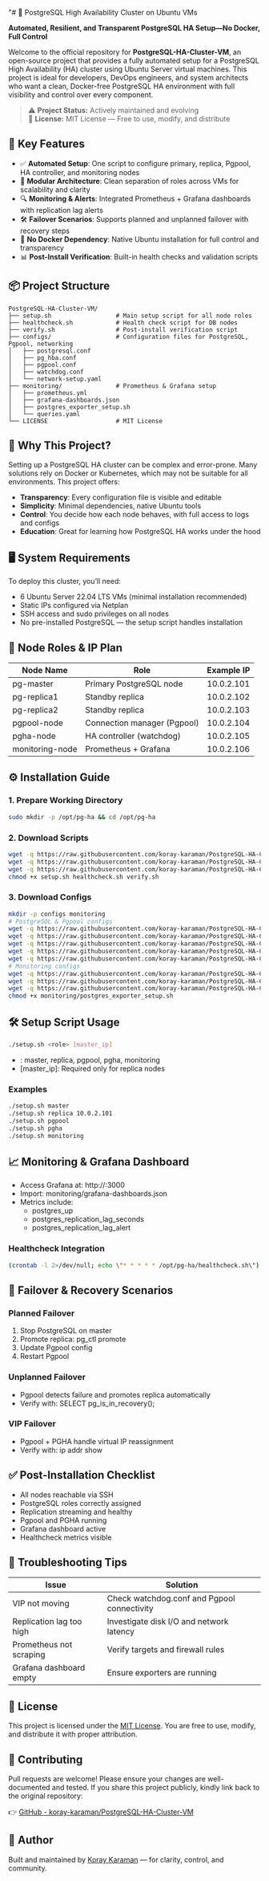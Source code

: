 "# 🚀 PostgreSQL High Availability Cluster on Ubuntu VMs

**Automated, Resilient, and Transparent PostgreSQL HA Setup—No Docker, Full Control**

Welcome to the official repository for **PostgreSQL-HA-Cluster-VM**, an open-source project that provides a fully automated setup for a PostgreSQL High Availability (HA) cluster using Ubuntu Server virtual machines. This project is ideal for developers, DevOps engineers, and system architects who want a clean, Docker-free PostgreSQL HA environment with full visibility and control over every component.

> ⚠️ **Project Status:** Actively maintained and evolving  
> 📄 **License:** MIT License — Free to use, modify, and distribute



## 🌟 Key Features

- ✅ **Automated Setup**: One script to configure primary, replica, Pgpool, HA controller, and monitoring nodes  
- 🧩 **Modular Architecture**: Clean separation of roles across VMs for scalability and clarity  
- 🔍 **Monitoring & Alerts**: Integrated Prometheus + Grafana dashboards with replication lag alerts  
- 🛠️ **Failover Scenarios**: Supports planned and unplanned failover with recovery steps  
- 🔐 **No Docker Dependency**: Native Ubuntu installation for full control and transparency  
- 📊 **Post-Install Verification**: Built-in health checks and validation scripts  


## 📦 Project Structure

```
PostgreSQL-HA-Cluster-VM/
├── setup.sh                  # Main setup script for all node roles
├── healthcheck.sh            # Health check script for DB nodes
├── verify.sh                 # Post-install verification script
├── configs/                  # Configuration files for PostgreSQL, Pgpool, networking
│   ├── postgresql.conf
│   ├── pg_hba.conf
│   ├── pgpool.conf
│   ├── watchdog.conf
│   └── network-setup.yaml
├── monitoring/               # Prometheus & Grafana setup
│   ├── prometheus.yml
│   ├── grafana-dashboards.json
│   ├── postgres_exporter_setup.sh
│   └── queries.yaml
└── LICENSE                   # MIT License
```

## 🧠 Why This Project?

Setting up a PostgreSQL HA cluster can be complex and error-prone. Many solutions rely on Docker or Kubernetes, which may not be suitable for all environments. This project offers:

- **Transparency**: Every configuration file is visible and editable  
- **Simplicity**: Minimal dependencies, native Ubuntu tools  
- **Control**: You decide how each node behaves, with full access to logs and configs  
- **Education**: Great for learning how PostgreSQL HA works under the hood  

## 🖥️ System Requirements

To deploy this cluster, you’ll need:

- 6 Ubuntu Server 22.04 LTS VMs (minimal installation recommended)  
- Static IPs configured via Netplan  
- SSH access and sudo privileges on all nodes  
- No pre-installed PostgreSQL — the setup script handles installation  

## 🧭 Node Roles & IP Plan

| Node Name         | Role                        | Example IP     |
|------------------|-----------------------------|----------------|
| pg-master        | Primary PostgreSQL node     | 10.0.2.101     |
| pg-replica1      | Standby replica             | 10.0.2.102     |
| pg-replica2      | Standby replica             | 10.0.2.103     |
| pgpool-node      | Connection manager (Pgpool) | 10.0.2.104     |
| pgha-node        | HA controller (watchdog)    | 10.0.2.105     |
| monitoring-node  | Prometheus + Grafana        | 10.0.2.106     |

## ⚙️ Installation Guide

### 1. Prepare Working Directory

```bash
sudo mkdir -p /opt/pg-ha && cd /opt/pg-ha
```

### 2. Download Scripts

```bash
wget -q https://raw.githubusercontent.com/koray-karaman/PostgreSQL-HA-Cluster-VM/main/setup.sh -O setup.sh
wget -q https://raw.githubusercontent.com/koray-karaman/PostgreSQL-HA-Cluster-VM/main/healthcheck.sh -O healthcheck.sh
wget -q https://raw.githubusercontent.com/koray-karaman/PostgreSQL-HA-Cluster-VM/main/verify.sh -O verify.sh
chmod +x setup.sh healthcheck.sh verify.sh
```

### 3. Download Configs

```bash
mkdir -p configs monitoring
# PostgreSQL & Pgpool configs
wget -q https://raw.githubusercontent.com/koray-karaman/PostgreSQL-HA-Cluster-VM/main/configs/postgresql.conf -O configs/postgresql.conf
wget -q https://raw.githubusercontent.com/koray-karaman/PostgreSQL-HA-Cluster-VM/main/configs/pg_hba.conf -O configs/pg_hba.conf
wget -q https://raw.githubusercontent.com/koray-karaman/PostgreSQL-HA-Cluster-VM/main/configs/network-setup.yaml -O configs/network-setup.yaml
wget -q https://raw.githubusercontent.com/koray-karaman/PostgreSQL-HA-Cluster-VM/main/configs/pgpool.conf -O configs/pgpool.conf
wget -q https://raw.githubusercontent.com/koray-karaman/PostgreSQL-HA-Cluster-VM/main/configs/watchdog.conf -O configs/watchdog.conf
# Monitoring configs
wget -q https://raw.githubusercontent.com/koray-karaman/PostgreSQL-HA-Cluster-VM/main/monitoring/prometheus.yml -O monitoring/prometheus.yml
wget -q https://raw.githubusercontent.com/koray-karaman/PostgreSQL-HA-Cluster-VM/main/monitoring/postgres_exporter_setup.sh -O monitoring/postgres_exporter_setup.sh
wget -q https://raw.githubusercontent.com/koray-karaman/PostgreSQL-HA-Cluster-VM/main/monitoring/grafana-dashboards.json -O monitoring/grafana-dashboards.json
chmod +x monitoring/postgres_exporter_setup.sh
```

## 🛠️ Setup Script Usage

```bash
./setup.sh <role> [master_ip]
```

- <role>: master, replica, pgpool, pgha, monitoring  
- [master_ip]: Required only for replica nodes  

### Examples

```bash
./setup.sh master
./setup.sh replica 10.0.2.101
./setup.sh pgpool
./setup.sh pgha
./setup.sh monitoring
```

## 📈 Monitoring & Grafana Dashboard

- Access Grafana at: http://<monitoring-node-ip>:3000  
- Import: monitoring/grafana-dashboards.json  
- Metrics include:
  - postgres_up  
  - postgres_replication_lag_seconds  
  - postgres_replication_lag_alert  

### Healthcheck Integration

```bash
(crontab -l 2>/dev/null; echo \"* * * * * /opt/pg-ha/healthcheck.sh\") | crontab -
```

## 🔄 Failover & Recovery Scenarios

### Planned Failover

1. Stop PostgreSQL on master  
2. Promote replica: pg_ctl promote  
3. Update Pgpool config  
4. Restart Pgpool  

### Unplanned Failover

- Pgpool detects failure and promotes replica automatically  
- Verify with: SELECT pg_is_in_recovery();  

### VIP Failover

- Pgpool + PGHA handle virtual IP reassignment  
- Verify with: ip addr show  


## ✅ Post-Installation Checklist

- All nodes reachable via SSH  
- PostgreSQL roles correctly assigned  
- Replication streaming and healthy  
- Pgpool and PGHA running  
- Grafana dashboard active  
- Healthcheck metrics visible  


## 🧰 Troubleshooting Tips

| Issue                     | Solution                                      |
|--------------------------|-----------------------------------------------|
| VIP not moving           | Check watchdog.conf and Pgpool connectivity   |
| Replication lag too high | Investigate disk I/O and network latency      |
| Prometheus not scraping  | Verify targets and firewall rules             |
| Grafana dashboard empty  | Ensure exporters are running                  |


## 📜 License

This project is licensed under the [MIT License](https://github.com/koray-karaman/PostgreSQL-HA-Cluster-VM). You are free to use, modify, and distribute it with proper attribution.


## 🤝 Contributing

Pull requests are welcome! Please ensure your changes are well-documented and tested. If you share this project publicly, kindly link back to the original repository:

👉 [GitHub - koray-karaman/PostgreSQL-HA-Cluster-VM](https://github.com/koray-karaman/PostgreSQL-HA-Cluster-VM)



## 🙌 Author

Built and maintained by [Koray Karaman](https://koraykaraman.com) — for clarity, control, and community.